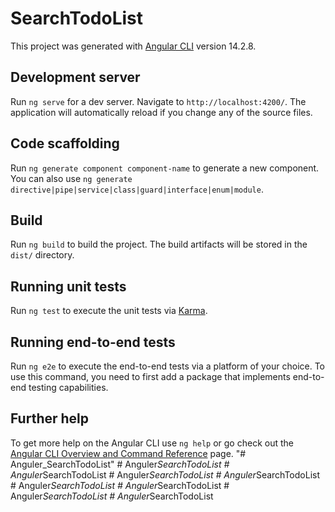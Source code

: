 # SearchTodoList

This project was generated with [Angular CLI](https://github.com/angular/angular-cli) version 14.2.8.

## Development server

Run `ng serve` for a dev server. Navigate to `http://localhost:4200/`. The application will automatically reload if you change any of the source files.

## Code scaffolding

Run `ng generate component component-name` to generate a new component. You can also use `ng generate directive|pipe|service|class|guard|interface|enum|module`.

## Build

Run `ng build` to build the project. The build artifacts will be stored in the `dist/` directory.

## Running unit tests

Run `ng test` to execute the unit tests via [Karma](https://karma-runner.github.io).

## Running end-to-end tests

Run `ng e2e` to execute the end-to-end tests via a platform of your choice. To use this command, you need to first add a package that implements end-to-end testing capabilities.

## Further help

To get more help on the Angular CLI use `ng help` or go check out the [Angular CLI Overview and Command Reference](https://angular.io/cli) page.
"# Anguler_SearchTodoList" 
#   A n g u l e r _ S e a r c h T o d o L i s t  
 #   A n g u l e r _ S e a r c h T o d o L i s t  
 #   A n g u l e r _ S e a r c h T o d o L i s t  
 #   A n g u l e r _ S e a r c h T o d o L i s t  
 #   A n g u l e r _ S e a r c h T o d o L i s t  
 #   A n g u l e r _ S e a r c h T o d o L i s t  
 #   A n g u l e r _ S e a r c h T o d o L i s t  
 #   A n g u l e r _ S e a r c h T o d o L i s t  
 